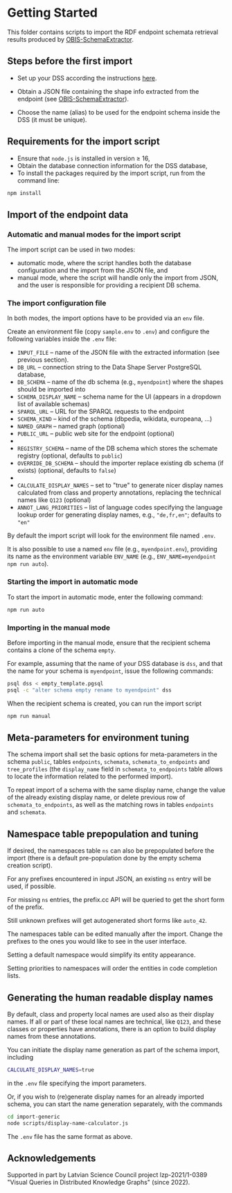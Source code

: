 # Getting Started

This folder contains scripts to import the RDF endpoint schemata retrieval results produced by [OBIS-SchemaExtractor](https://github.com/LUMII-Syslab/OBIS-SchemaExtractor).

## Steps before the first import

- Set up your DSS according the instructions [here](../db-templates/).

- Obtain a JSON file containing the shape info extracted from the endpoint (see [OBIS-SchemaExtractor](https://github.com/LUMII-Syslab/OBIS-SchemaExtractor)).

- Choose the name (alias) to be used for the endpoint schema inside the DSS (it must be unique).
  
## Requirements for the import script

- Ensure that `node.js` is installed in version ≥ 16,
- Obtain the database connection information for the DSS database,
- To install the packages required by the import script, run from the command line:

```bash
npm install
```

## Import of the endpoint data

### Automatic and manual modes for the import script

The import script can be used in two modes:

- automatic mode, where the script handles both the database configuration and the import from the JSON file, and
- manual mode, where the script will handle only the import from JSON, and the user is responsible for providing a recipient DB schema.

### The import configuration file 

In both modes, the import options have to be provided via an `env` file.

Create an environment file (copy `sample.env` to `.env`) and configure the following variables inside the `.env` file:

  - `INPUT_FILE` – name of the JSON file with the extracted information (see previous section).
  - `DB_URL` – connection string to the Data Shape Server PostgreSQL database,
  - `DB_SCHEMA` – name of the db schema (e.g., `myendpoint`) where the shapes should be imported into
  - `SCHEMA_DISPLAY_NAME` – schema name for the UI (appears in a dropdown list of available schemas)
  - `SPARQL_URL` – URL for the SPARQL requests to the endpoint
  - `SCHEMA_KIND` – kind of the schema (dbpedia, wikidata, europeana, ...)
  - `NAMED_GRAPH` – named graph (optional)
  - `PUBLIC_URL` – public web site for the endpoint (optional)
  - 
  - `REGISTRY_SCHEMA` – name of the DB schema which stores the schemate registry (optional, defaults to `public`)
  - `OVERRIDE_DB_SCHEMA` – should the importer replace existing db schema (if exists) (optional, defaults to `false`)
  - 
  - `CALCULATE_DISPLAY_NAMES` – set to "true" to generate nicer display names calculated from class and property annotations, replacing the technical names like `Q123` (optional)
  - `ANNOT_LANG_PRIORITIES` – list of language codes specifying the language lookup order for generating display names, e.g., `"de,fr,en"`; defaults to `"en"`

By default the import script will look for the environment file named `.env`. 

It is also possible to use a named `env` file (e.g., `myendpoint.env`), providing its name as the environment variable `ENV_NAME` (e.g., `ENV_NAME=myendpoint npm run auto`).

### Starting the import in automatic mode

To start the import in automatic mode, enter the following command:

```bash
npm run auto
```

### Importing in the manual mode

Before importing in the manual mode, ensure that the recipient schema contains a clone of the schema `empty`. 

For example, assuming that the name of your DSS database is `dss`, and that the name for your schema is `myendpoint`, issue the following commands:

```bash
psql dss < empty_template.pgsql
psql -c "alter schema empty rename to myendpoint" dss
```

When the recipient schema is created, you can run the import script 

```bash
npm run manual
```


## Meta-parameters for environment tuning

The schema import shall set the basic options for meta-parameters in the schema `public`, tables `endpoints`, `schemata`, `schemata_to_endpoints` and `tree_profiles` (the `display_name` field in `schemata_to_endpoints` table allows to locate the information related to the performed import).

To repeat import of a schema with the same display name, change the value of the already existing display name, or delete previous row of `schemata_to_endpoints`, as well as the matching rows in tables `endpoints` and `schemata`.

## Namespace table prepopulation and tuning

If desired, the namespaces table `ns` can also be prepopulated before the import (there is a default pre-population done by the empty schema creation script).

For any prefixes encountered in input JSON, an existing `ns` entry will be used, if possible.

For missing `ns` entries, the prefix.cc API will be queried to get the short form of the prefix.

Still unknown prefixes will get autogenerated short forms like `auto_42`.

The namespaces table can be edited manually after the import. Change the prefixes to the ones you would like to see in the user interface. 

Setting a default namespace would simplify its entity appearance. 

Setting priorities to namespaces will order the entities in code completion lists. 

## Generating the human readable display names

By default, class and property local names are used also as their display names. If all or part of these local names are technical, like `Q123`, and these classes or properties have annotations, there is an option to build display names from these annotations.

You can initiate the display name generation as part of the schema import, including

```bash
CALCULATE_DISPLAY_NAMES=true
```

in the `.env` file specifying the import parameters.

Or, if you wish to (re)generate display names for an already imported schema, you can start the name generation separately, with the commands

```bash
cd import-generic
node scripts/display-name-calculator.js
```

The `.env` file has the same format as above.


## Acknowledgements

Supported in part by Latvian Science Council project lzp-2021/1-0389 "Visual Queries in Distributed Knowledge Graphs" (since 2022).
